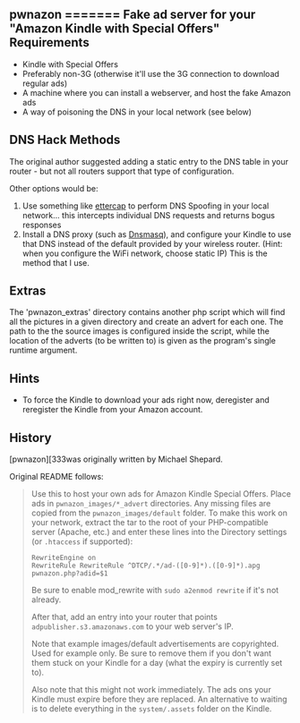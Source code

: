 pwnazon
======= Fake ad server for your "Amazon Kindle with Special Offers" Requirements
------------
* Kindle with Special Offers
* Preferably non-3G (otherwise it'll use the 3G connection to download regular ads)
* A machine where you can install a webserver, and host the fake Amazon ads
* A way of poisoning the DNS in your local network (see below)

DNS Hack Methods
----------------

The original author suggested adding a static entry to the DNS table in your router - but not all routers support that type of configuration.

Other options would be:
1.  Use something like [ettercap][1] to perform DNS Spoofing in your local network... this intercepts individual DNS requests and returns bogus responses
2.  Install a DNS proxy (such as [Dnsmasq][2]), and configure your Kindle to use that DNS instead of the default provided by your wireless router. (Hint: when you configure the WiFi network, choose static IP)  This is the method that I use.


Extras
------
The 'pwnazon_extras' directory contains another php script which will find all the pictures in a given directory and create an advert for each one. The path to the the source images is configured inside the script, while the location of the adverts (to be written to) is given as the program's single runtime argument.


Hints
-----

*  To force the Kindle to download your ads right now, deregister and reregister the Kindle from your Amazon account.


History
-------

[pwnazon][333was originally written by Michael Shepard.

Original README follows:

> Use this to host your own ads for Amazon Kindle Special Offers. Place ads in `pwnazon_images/*_advert` directories. Any missing files are copied from the `pwnazon_images/default` folder. To make this work on your network, extract the tar to the root of your PHP-compatible server (Apache, etc.) and enter these lines into the Directory settings (or `.htaccess` if supported):
>
>     RewriteEngine on
>     RewriteRule RewriteRule ^DTCP/.*/ad-([0-9]*).([0-9]*).apg pwnazon.php?adid=$1
> 
> Be sure to enable mod_rewrite with `sudo a2enmod rewrite` if it's not already.
> 
> After that, add an entry into your router that points `adpublisher.s3.amazonaws.com` to your web server's IP.
> 
> Note that example images/default advertisements are copyrighted. Used for example only. Be sure to remove them if you don't want them stuck on your Kindle for a day (what the expiry is currently set to).
> 
> Also note that this might not work immediately. The ads ons your Kindle must expire before they are replaced. An alternative to waiting is to delete everything in the `system/.assets` folder on the Kindle.

[1]: http://ettercap.sourceforge.net/
[2]: http://thekelleys.org.uk/dnsmasq/doc.html
[3]: http://code.google.com/p/joelisester-sandbox/downloads/detail?name=pwnazon.tar.gz&can=2&q=
